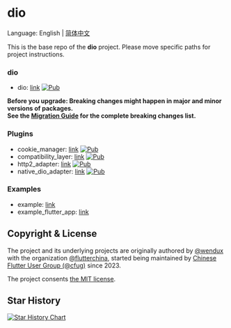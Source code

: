 # dio

Language: English | [简体中文](README-ZH.md)

This is the base repo of the **dio** project.
Please move specific paths for project instructions.

### dio

- dio: [link](dio)
  [![Pub](https://img.shields.io/pub/v/dio.svg?label=dev&include_prereleases)](https://pub.dev/packages/dio)

**Before you upgrade: Breaking changes might happen in major and minor versions of packages.<br/>
See the [Migration Guide][] for the complete breaking changes list.**

[Migration Guide]: https://pub.dev/documentation/dio/latest/topics/Migration%20Guide-topic.html

### Plugins

- cookie_manager: [link](plugins/cookie_manager)
  [![Pub](https://img.shields.io/pub/v/dio_cookie_manager.svg?label=dev&include_prereleases)](https://pub.dev/packages/dio_cookie_manager)
- compatibility_layer: [link](plugins/compatibility_layer)
  [![Pub](https://img.shields.io/pub/v/dio_compatibility_layer.svg?label=dev&include_prereleases)](https://pub.dev/packages/dio_compatibility_layer)
- http2_adapter: [link](plugins/http2_adapter)
  [![Pub](https://img.shields.io/pub/v/dio_http2_adapter.svg?label=dev&include_prereleases)](https://pub.dev/packages/dio_http2_adapter)
- native_dio_adapter: [link](plugins/native_dio_adapter)
  [![Pub](https://img.shields.io/pub/v/native_dio_adapter.svg?label=dev&include_prereleases)](https://pub.dev/packages/native_dio_adapter)

### Examples

- example: [link](example)
- example_flutter_app: [link](example_flutter_app)

## Copyright & License

The project and its underlying projects
are originally authored by
[@wendux](https://github.com/wendux)
with the organization
[@flutterchina](https://github.com/flutterchina),
started being maintained by
[Chinese Flutter User Group (@cfug)](https://github.com/cfug)
since 2023.

The project consents [the MIT license](LICENSE).

## Star History

<a href="https://star-history.com/#cfug/dio&Date">
  <picture>
    <source media="(prefers-color-scheme: dark)" srcset="https://api.star-history.com/svg?repos=cfug/dio&type=Date&theme=dark" />
    <source media="(prefers-color-scheme: light)" srcset="https://api.star-history.com/svg?repos=cfug/dio&type=Date" />
    <img alt="Star History Chart" src="https://api.star-history.com/svg?repos=cfug/dio&type=Date" />
  </picture>
</a>
